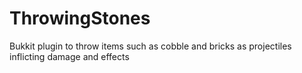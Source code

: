 # ThrowingStones
Bukkit plugin to throw items such as cobble and bricks as projectiles inflicting damage and effects